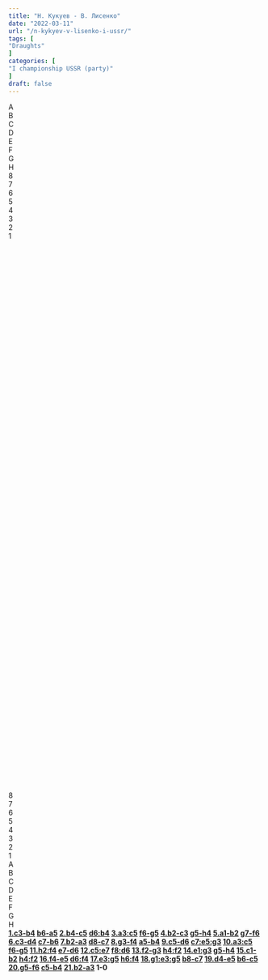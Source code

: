 ```yaml
---
title: "Н. Кукуев - В. Лисенко"
date: "2022-03-11"
url: "/n-kykyev-v-lisenko-i-ussr/"
tags: [
"Draughts"
]
categories: [
"I championship USSR (party)"
]
draft: false
---
```


<!--more-->

<link rel="stylesheet" href="https://use.fontawesome.com/releases/v5.5.0/css/all.css"
          integrity="sha384-B4dIYHKNBt8Bc12p+WXckhzcICo0wtJAoU8YZTY5qE0Id1GSseTk6S+L3BlXeVIU" crossorigin="anonymous">
<div class="flex_div">
    <div>
        <div id="main">
            <div id="header">
                <div></div>
                <div>A</div>
                <div>B</div>
                <div>C</div>
                <div>D</div>
                <div>E</div>
                <div>F</div>
                <div>G</div>
                <div>H</div>
                <div></div>
            </div>
            <div id="content">
                <div id="left">
                    <div>8</div>
                    <div>7</div>
                    <div>6</div>
                    <div>5</div>
                    <div>4</div>
                    <div>3</div>
                    <div>2</div>
                    <div>1</div>
                </div>
                <div id="board">
                    <div>&nbsp;</div>
                    <div>&nbsp;</div>
                    <div>&nbsp;</div>
                    <div>&nbsp;</div>
                    <div>&nbsp;</div>
                    <div>&nbsp;</div>
                    <div>&nbsp;</div>
                    <div>&nbsp;</div>
                    <div>&nbsp;</div>
                    <div>&nbsp;</div>
                    <div>&nbsp;</div>
                    <div>&nbsp;</div>
                    <div>&nbsp;</div>
                    <div>&nbsp;</div>
                    <div>&nbsp;</div>
                    <div>&nbsp;</div>
                    <div>&nbsp;</div>
                    <div>&nbsp;</div>
                    <div>&nbsp;</div>
                    <div>&nbsp;</div>
                    <div>&nbsp;</div>
                    <div>&nbsp;</div>
                    <div>&nbsp;</div>
                    <div>&nbsp;</div>
                    <div>&nbsp;</div>
                    <div>&nbsp;</div>
                    <div>&nbsp;</div>
                    <div>&nbsp;</div>
                    <div>&nbsp;</div>
                    <div>&nbsp;</div>
                    <div>&nbsp;</div>
                    <div>&nbsp;</div>
                    <div>&nbsp;</div>
                    <div>&nbsp;</div>
                    <div>&nbsp;</div>
                    <div>&nbsp;</div>
                    <div>&nbsp;</div>
                    <div>&nbsp;</div>
                    <div>&nbsp;</div>
                    <div>&nbsp;</div>
                    <div>&nbsp;</div>
                    <div>&nbsp;</div>
                    <div>&nbsp;</div>
                    <div>&nbsp;</div>
                    <div>&nbsp;</div>
                    <div>&nbsp;</div>
                    <div>&nbsp;</div>
                    <div>&nbsp;</div>
                    <div>&nbsp;</div>
                    <div>&nbsp;</div>
                    <div>&nbsp;</div>
                    <div>&nbsp;</div>
                    <div>&nbsp;</div>
                    <div>&nbsp;</div>
                    <div>&nbsp;</div>
                    <div>&nbsp;</div>
                    <div>&nbsp;</div>
                    <div>&nbsp;</div>
                    <div>&nbsp;</div>
                    <div>&nbsp;</div>
                    <div>&nbsp;</div>
                    <div>&nbsp;</div>
                    <div>&nbsp;</div>
                    <div>&nbsp;</div>
                </div>
                <div id="right">
                    <div>8</div>
                    <div>7</div>
                    <div>6</div>
                    <div>5</div>
                    <div>4</div>
                    <div>3</div>
                    <div>2</div>
                    <div>1</div>
                </div>
            </div>
            <div id="footer">
                <div></div>
                <div>A</div>
                <div>B</div>
                <div>C</div>
                <div>D</div>
                <div>E</div>
                <div>F</div>
                <div>G</div>
                <div>H</div>
                <div></div>
            </div>
        </div>
        <div class="buttons">
            <i class="fas fa-step-backward" onclick="toStart()"></i>
            <i class="fas fa-chevron-circle-left" onclick="prev()"></i>
            <i class="fas fa-chevron-circle-right" onclick="next()"></i>
            <i class="fas fa-step-forward" onclick="toEnd()"></i>
        </div>
    </div>
    <div id="partyText">
        <strong>
            <a href="javascript:moveTo(1)">1.c3-b4</a> <a href="javascript:moveTo(2)">b6-a5</a> 
<a href="javascript:moveTo(3)">2.b4-c5</a> <a href="javascript:moveTo(4)">d6:b4</a> 
<a href="javascript:moveTo(5)">3.a3:c5</a> <a href="javascript:moveTo(6)">f6-g5</a> 
<a href="javascript:moveTo(7)">4.b2-c3</a> <a href="javascript:moveTo(8)">g5-h4</a> 
<a href="javascript:moveTo(9)">5.a1-b2</a> <a href="javascript:moveTo(10)">g7-f6</a> 
<a href="javascript:moveTo(11)">6.c3-d4</a> <a href="javascript:moveTo(12)">c7-b6</a> 
<a href="javascript:moveTo(13)">7.b2-a3</a> <a href="javascript:moveTo(14)">d8-c7</a> 
<a href="javascript:moveTo(15)">8.g3-f4</a> <a href="javascript:moveTo(16)">a5-b4</a> 
<a href="javascript:moveTo(17)">9.c5-d6</a> <a href="javascript:moveTo(18)">c7:e5:g3</a> 
<a href="javascript:moveTo(19)">10.a3:c5</a> <a href="javascript:moveTo(20)">f6-g5</a> 
<a href="javascript:moveTo(21)">11.h2:f4</a> <a href="javascript:moveTo(22)">e7-d6</a> 
<a href="javascript:moveTo(23)">12.c5:e7</a> <a href="javascript:moveTo(24)">f8:d6</a> 
<a href="javascript:moveTo(25)">13.f2-g3</a> <a href="javascript:moveTo(26)">h4:f2</a> 
<a href="javascript:moveTo(27)">14.e1:g3</a> <a href="javascript:moveTo(28)">g5-h4</a> 
<a href="javascript:moveTo(29)">15.c1-b2</a> <a href="javascript:moveTo(30)">h4:f2</a> 
<a href="javascript:moveTo(31)">16.f4-e5</a> <a href="javascript:moveTo(32)">d6:f4</a> 
<a href="javascript:moveTo(33)">17.e3:g5</a> <a href="javascript:moveTo(34)">h6:f4</a> 
<a href="javascript:moveTo(35)">18.g1:e3:g5</a> <a href="javascript:moveTo(36)">b8-c7</a>
<a href="javascript:moveTo(37)">19.d4-e5</a> <a href="javascript:moveTo(38)">b6-c5</a> 
<a href="javascript:moveTo(39)">20.g5-f6</a> <a href="javascript:moveTo(40)">c5-b4</a>
<a href="javascript:moveTo(41)">21.b2-a3</a> 1-0
        </strong>
    </div>
</div>
<script type="text/javascript" src="/js/party.js"></script>
